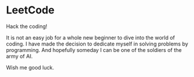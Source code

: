# LeetCode

Hack the coding!

It is not an easy job for a whole new beginner to dive into the world of coding. I have made the decision to dedicate myself in solving problems by programming. And hopefully someday I can be one of the soldiers of the army of AI.

Wish me good luck.
